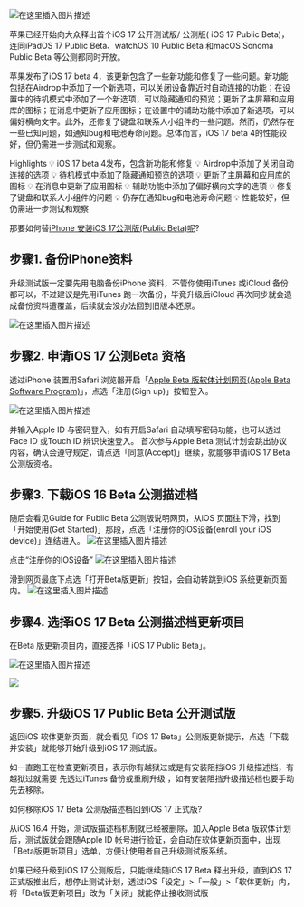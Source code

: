 

![在这里插入图片描述](https://img-blog.csdnimg.cn/d6627593e1734712b8ccbc9d3393219f.png)


苹果已经开始向大众释出首个iOS 17 公开测试版/ 公测版( iOS 17 Public Beta)，连同iPadOS 17 Public Beta、watchOS 10 Public Beta 和macOS Sonoma Public Beta 等公测都同时开放。

苹果发布了iOS 17 beta 4，该更新包含了一些新功能和修复了一些问题。新功能包括在Airdrop中添加了一个新选项，可以关闭设备靠近时自动连接的功能；在设置中的待机模式中添加了一个新选项，可以隐藏通知的预览；更新了主屏幕和应用库的图标；在消息中更新了应用图标；在设置中的辅助功能中添加了新选项，可以偏好横向文字。此外，还修复了键盘和联系人小组件的一些问题。然而，仍然存在一些已知问题，如通知bug和电池寿命问题。总体而言，iOS 17 beta 4的性能较好，但仍需进一步测试和观察。

Highlights
💡 iOS 17 beta 4发布，包含新功能和修复
💡 Airdrop中添加了关闭自动连接的选项
💡 待机模式中添加了隐藏通知预览的选项
💡 更新了主屏幕和应用库的图标
💡 在消息中更新了应用图标
💡 辅助功能中添加了偏好横向文字的选项
💡 修复了键盘和联系人小组件的问题
💡 仍存在通知bug和电池寿命问题
💡 性能较好，但仍需进一步测试和观察

那要如何替[iPhone 安装iOS 17公测版(Public Beta)呢](https://developer.apple.com/support/install-beta/)?

## 步骤1. 备份iPhone资料

升级测试版一定要先用电脑备份iPhone 资料，不管你使用iTunes 或iCloud 备份都可以，不过建议是先用iTunes 跑一次备份，毕竟升级后iCloud 再次同步就会造成备份资料遭覆盖，后续就会没办法回到旧版本还原。

![在这里插入图片描述](https://img-blog.csdnimg.cn/b3a841df9aa647d396686c480675c38f.png)


## 步骤2. 申请iOS 17 公测Beta 资格
透过iPhone 装置用Safari 浏览器开启「[Apple Beta 版软体计划网页(Apple Beta Software Program)](https://beta.apple.com/)」，点选「注册(Sign up)」按钮登入。


![在这里插入图片描述](https://img-blog.csdnimg.cn/2165819c1f5b4681be7aa6a15389ac82.png)

并输入Apple ID 与密码登入，如有开启Safari 自动填写密码功能，也可以透过Face ID 或Touch ID 辨识快速登入。
首次参与Apple Beta 测试计划会跳出协议内容，确认会遵守规定，请点选「同意(Accept)」继续，就能够申请iOS 17 Beta 公测版资格。

## 步骤3. 下载iOS 16 Beta 公测描述档

随后会看见Guide for Public Beta 公测版说明网页，从iOS 页面往下滑，找到「开始使用(Get Started)」那段，点选「注册你的iOS设备(enroll your iOS device)」连结进入。
![在这里插入图片描述](https://img-blog.csdnimg.cn/4ba2124d352742dbbe15cd34f4b0f9ed.png)

点击“注册你的IOS设备”
![在这里插入图片描述](https://img-blog.csdnimg.cn/a370f586519d4e5db364ac4313232e0e.png)

滑到网页最底下点选「打开Beta版更新」按钮，会自动转跳到iOS 系统更新页面内。
![在这里插入图片描述](https://img-blog.csdnimg.cn/505d6dccc9144bcc988bfb2805d88a27.png)


## 步骤4. 选择iOS 17 Beta 公测描述档更新项目

在Beta 版更新项目内，直接选择「iOS 17 Public Beta」。

![在这里插入图片描述](https://img-blog.csdnimg.cn/408507fe5b394d9cbef0f782e6698eb1.png)




![](https://img-blog.csdnimg.cn/b8f21610134d45549bea63a9d217daca.png)
## 步骤5. 升级iOS 17 Public Beta 公开测试版

返回iOS 软体更新页面，就会看见「iOS 17 Beta」公测版更新提示，点选「下载并安装」就能够开始升级到iOS 17 测试版。

如一直跑正在检查更新项目，表示你有越狱过或是有安装阻挡iOS 升级描述档，有越狱过就需要 先透过iTunes 备份或重刷升级 ，如有安装阻挡升级描述档也要手动先去移除。

如何移除iOS 17 Beta 公测版描述档回到iOS 17 正式版?

从iOS 16.4 开始，测试版描述档机制就已经被删除，加入Apple Beta 版软体计划后，测试版就会跟随Apple ID 帐号进行验证，会自动在软体更新页面中，出现「Beta版更新项目」选单，方便让使用者自己升级测试版系统。

如果已经升级到iOS 17 公测版后，只能继续随iOS 17 Beta 释出升级，直到iOS 17 正式版推出后，想停止测试计划，透过iOS「设定」>「一般」>「软体更新」内，将「Beta版更新项目」改为「关闭」就能停止接收测试版

